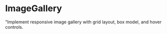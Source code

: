 # ImageGallery
"Implement responsive image gallery with grid layout, box model, and hover controls.
